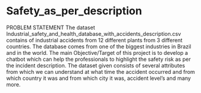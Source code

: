 # Safety_as_per_description
PROBLEM STATEMENT 
The dataset Industrial_safety_and_health_database_with_accidents_description.csv contains of industrial 
accidents from 12 different plants from 3 different countries. The database comes from one of the biggest 
industries in Brazil and in the world. The main Objective/Target of this project is to develop a chatbot which can 
help the professionals to highlight the safety risk as per the incident description. The dataset given consists of 
several attributes from which we can understand at what time the accident occurred and from which country it 
was and from which city it was, accident level’s and many more.
